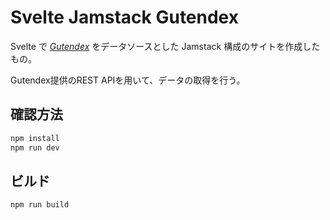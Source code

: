 # Svelte Jamstack Gutendex

Svelte で [*Gutendex*](https://gutendex.com/) をデータソースとした Jamstack 構成のサイトを作成したもの。

Gutendex提供のREST APIを用いて、データの取得を行う。



## 確認方法

```bash
npm install
npm run dev
```



## ビルド

```bash
npm run build
```
